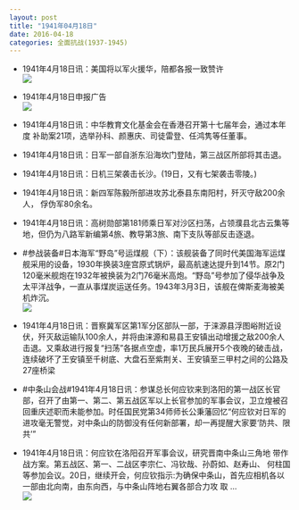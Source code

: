 ```yaml
---
layout: post
title: "1941年04月18日"
date: 2016-04-18
categories: 全面抗战(1937-1945)
---
```


<meta name="referrer" content="no-referrer" />

- 1941年4月18日讯：美国将以军火援华，陪都各报一致赞许 <br/><img src="https://ww4.sinaimg.cn/large/aca367d8jw1f3191t8nhmj20a90h7dif.jpg" />

- 1941年4月18日申报广告 <br/><img src="https://ww2.sinaimg.cn/large/aca367d8jw1f317bg4udcj206v0hp3zw.jpg" />

- 1941年4月18日讯：中华教育文化基金会在香港召开第十七届年会，通过本年度 补助案21项，选举孙科、颜惠庆、司徒雷登、任鸿隽等任董事。 

- 1941年4月18日讯：日军一部自浙东沿海坎门登陆，第三战区所部将其击退。 

- 1941年4月18日讯：日机三架袭击长沙。(19日，又有七架袭击零陵。) 

- 1941年4月18日讯：新四军陈毅所部进攻苏北泰县东南阳村，歼灭守敌200余人， 俘伪军80余名。 

- 1941年4月18日讯：高树勋部第181师乘日军对沙区扫荡，占领濮县北古云集等地，但仍为八路军新编第4旅、教导第3旅、南下支队等部反击逐退。 

- #参战装备#日本海军“野岛”号运煤舰（下）：该舰装备了同时代美国海军运煤舰采用的设备，1930年换装3座宫原式锅炉，最高航速达提升到14节。原2门120毫米舰炮在1932年被换装为2门76毫米高炮。“野岛”号参加了侵华战争及太平洋战争，一直从事煤炭运送任务。1943年3月3日，该舰在俾斯麦海被美机炸沉。 <br/><img src="https://ww2.sinaimg.cn/large/aca367d8jw1f30milcp9rj210s0don1k.jpg" />

- 1941年4月18日讯：晋察冀军区第1军分区部队一部，于涞源县浮图峪附近设伏，歼灭敌运输队100余人，并将由涞源和易县王安镇出动增援之敌200余人击退。又乘敌进行报复“扫荡”各据点空虚，率1万民兵展开5个夜晚的破击战，连续破坏了王安镇至千树底、大盘石至紫荆关、王安镇至三甲村之间的公路及27座桥梁 

- #中条山会战#1941年4月18日讯：参谋总长何应钦来到洛阳的第一战区长官部，召开了由第一、第二、第五战区军以上长官参加的军事会议，卫立煌被召回重庆述职而未能参加。时任国民党第34师师长公秉藩回忆“何应钦对日军的进攻毫无警觉，对中条山的防御没有任何新部署，却一再提醒大家要‘防共、限共’” 

- 1941年4月18日讯：何应钦在洛阳召开军事会议，研究晋南中条山三角地 带作战方案。第五战区、第一、二战区李宗仁、冯钦哉、孙蔚如、赵寿山、 何柱国等参加会议。20日，继续开会，何应钦指示:为确保中条山，首先应相机各以一部由北向南，由东向西，与中条山阵地右翼各部合力攻 取 ... <br/><img src="https://ww3.sinaimg.cn/large/aca367d8jw1f30hbbvmfgj20c809zt9z.jpg" />

